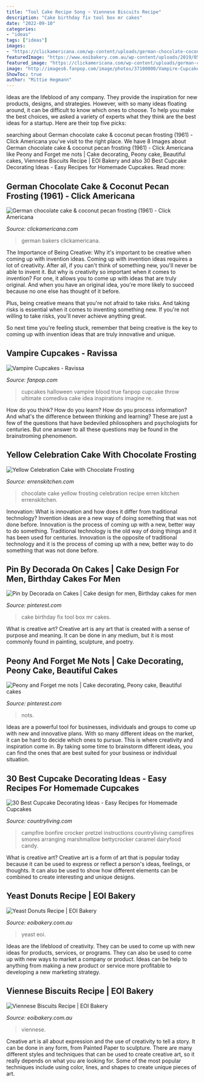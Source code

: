 ```yaml
---
title: "Tool Cake Recipe Song ~ Viennese Biscuits Recipe"
description: "Cake birthday fix tool box mr cakes"
date: "2022-09-10"
categories:
- "ideas"
tags: ["ideas"]
images:
- "https://clickamericana.com/wp-content/uploads/german-chocolate-coconut-pecan-frosting-recipe-dec-1961.jpg"
featuredImage: "https://www.eoibakery.com.au/wp-content/uploads/2019/05/Viennese-biscuits.jpg"
featured_image: "https://clickamericana.com/wp-content/uploads/german-chocolate-coconut-pecan-frosting-recipe-dec-1961.jpg"
image: "http://images6.fanpop.com/image/photos/37100000/Vampire-Cupcakes-ravissa-3-37122479-650-485.jpg"
ShowToc: true
author: "Mittie Hegmann"
---
```



Ideas are the lifeblood of any company. They provide the inspiration for new products, designs, and strategies. However, with so many ideas floating around, it can be difficult to know which ones to choose. To help you make the best choices, we asked a variety of experts what they think are the best ideas for a startup. Here are their top five picks: 

	

		
searching about German chocolate cake &amp; coconut pecan frosting (1961) - Click Americana you've visit to the right place. We have 8 Images about German chocolate cake &amp; coconut pecan frosting (1961) - Click Americana like Peony and Forget me nots | Cake decorating, Peony cake, Beautiful cakes, Viennese Biscuits Recipe | EOI Bakery and also 30 Best Cupcake Decorating Ideas - Easy Recipes for Homemade Cupcakes. Read more:
		
    
## German Chocolate Cake &amp; Coconut Pecan Frosting (1961) - Click Americana

<img loading=lazy src="https://clickamericana.com/wp-content/uploads/german-chocolate-coconut-pecan-frosting-recipe-dec-1961.jpg" onerror="this.onerror=null;this.src='https://tse3.mm.bing.net/th?id=OIP.9cXiURzxu_JIAhvDQd3AIAHaJs&amp;pid=15.1';" alt="German chocolate cake &amp; coconut pecan frosting (1961) - Click Americana">

_Source: clickamericana.com_

>german bakers clickamericana. 

	

The Importance of Being Creative: Why it's important to be creative when coming up with invention ideas.
Coming up with invention ideas requires a lot of creativity. After all, if you can't think of something new, you'll never be able to invent it.
But why is creativity so important when it comes to invention? For one, it allows you to come up with ideas that are truly original. And when you have an original idea, you're more likely to succeed because no one else has thought of it before.

Plus, being creative means that you're not afraid to take risks. And taking risks is essential when it comes to inventing something new. If you're not willing to take risks, you'll never achieve anything great.

So next time you're feeling stuck, remember that being creative is the key to coming up with invention ideas that are truly innovative and unique.

    
## Vampire Cupcakes - Ravissa

<img loading=lazy src="http://images6.fanpop.com/image/photos/37100000/Vampire-Cupcakes-ravissa-3-37122479-650-485.jpg" onerror="this.onerror=null;this.src='https://tse2.mm.bing.net/th?id=OIP.hlaxpGzF_kvpgOSO9GUg2gHaFh&amp;pid=15.1';" alt="Vampire Cupcakes - Ravissa">

_Source: fanpop.com_

>cupcakes halloween vampire blood true fanpop cupcake throw ultimate comediva cake idea inspirations imagine re. 

	

How do you think? How do you learn? How do you process information? And what's the difference between thinking and learning? These are just a few of the questions that have bedeviled philosophers and psychologists for centuries. But one answer to all these questions may be found in the brainstroming phenomenon.

    
## Yellow Celebration Cake With Chocolate Frosting

<img loading=lazy src="https://www.errenskitchen.com/wp-content/uploads/2017/03/easter-cake4.jpg" onerror="this.onerror=null;this.src='https://tse1.mm.bing.net/th?id=OIP.cjAn2RV39WyOPXHrrdg6mQHaLH&amp;pid=15.1';" alt="Yellow Celebration Cake with Chocolate Frosting">

_Source: errenskitchen.com_

>chocolate cake yellow frosting celebration recipe erren kitchen errenskitchen. 

	

Innovation: What is innovation and how does it differ from traditional technology?
Invention ideas are a new way of doing something that was not done before. Innovation is the process of coming up with a new, better way to do something. Traditional technology is the old way of doing things and it has been used for centuries. Innovation is the opposite of traditional technology and it is the process of coming up with a new, better way to do something that was not done before.

    
## Pin By Decorada On Cakes | Cake Design For Men, Birthday Cakes For Men

<img loading=lazy src="https://i.pinimg.com/736x/41/3d/81/413d81d6fb18fb758b3c6334bacd6ee9--tool-box-cake-th-birthday.jpg" onerror="this.onerror=null;this.src='https://tse4.mm.bing.net/th?id=OIP.lSBBvBo3anxqRAdMnqCWZgHaLG&amp;pid=15.1';" alt="Pin by Decorada on Cakes | Cake design for men, Birthday cakes for men">

_Source: pinterest.com_

>cake birthday fix tool box mr cakes. 

	

What is creative art?
Creative art is any art that is created with a sense of purpose and meaning. It can be done in any medium, but it is most commonly found in painting, sculpture, and poetry.

    
## Peony And Forget Me Nots | Cake Decorating, Peony Cake, Beautiful Cakes

<img loading=lazy src="https://i.pinimg.com/originals/c2/ae/ee/c2aeee0290d48796ecac03398081bbfc.jpg" onerror="this.onerror=null;this.src='https://tse3.mm.bing.net/th?id=OIP.jB8CFTmSJOnp5xo_mjgszgHaJ2&amp;pid=15.1';" alt="Peony and Forget me nots | Cake decorating, Peony cake, Beautiful cakes">

_Source: pinterest.com_

>nots. 

	

Ideas are a powerful tool for businesses, individuals and groups to come up with new and innovative plans. With so many different ideas on the market, it can be hard to decide which ones to pursue. This is where creativity and inspiration come in. By taking some time to brainstorm different ideas, you can find the ones that are best suited for your business or individual situation.

    
## 30 Best Cupcake Decorating Ideas - Easy Recipes For Homemade Cupcakes

<img loading=lazy src="https://hips.hearstapps.com/clv.h-cdn.co/assets/15/25/4089bae8196caf2334b8c0b8643e7611.jpg?crop=1.0xw:1xh;center,top&amp;resize=768:*" onerror="this.onerror=null;this.src='https://tse2.mm.bing.net/th?id=OIP.9_fveiVb8Oiz8WJHNo3ePQDIEs&amp;pid=15.1';" alt="30 Best Cupcake Decorating Ideas - Easy Recipes for Homemade Cupcakes">

_Source: countryliving.com_

>campfire bonfire crocker pretzel instructions countryliving campfires smores arranging marshmallow bettycrocker caramel dairyfood candy. 

	

What is creative art?
Creative art is a form of art that is popular today because it can be used to express or reflect a person's ideas, feelings, or thoughts. It can also be used to show how different elements can be combined to create interesting and unique designs.

    
## Yeast Donuts Recipe | EOI Bakery

<img loading=lazy src="https://www.eoibakery.com.au/wp-content/uploads/2019/05/EOI-Donut-1.jpg" onerror="this.onerror=null;this.src='https://tse1.mm.bing.net/th?id=OIP.gXLxkGCIlT5CsGw-VqeGRQHaDI&amp;pid=15.1';" alt="Yeast Donuts Recipe | EOI Bakery">

_Source: eoibakery.com.au_

>yeast eoi. 

	

Ideas are the lifeblood of creativity. They can be used to come up with new ideas for products, services, or programs. They can also be used to come up with new ways to market a company or product. Ideas can be help to anything from making a new product or service more profitable to developing a new marketing strategy.

    
## Viennese Biscuits Recipe | EOI Bakery

<img loading=lazy src="https://www.eoibakery.com.au/wp-content/uploads/2019/05/Viennese-biscuits.jpg" onerror="this.onerror=null;this.src='https://tse1.mm.bing.net/th?id=OIP.MBblfdNMKhQRqJf_65mU6AHaDI&amp;pid=15.1';" alt="Viennese Biscuits Recipe | EOI Bakery">

_Source: eoibakery.com.au_

>viennese. 

	

Creative art is all about expression and the use of creativity to tell a story. It can be done in any form, from Painted Paper to sculpture. There are many different styles and techniques that can be used to create creative art, so it really depends on what you are looking for. Some of the most popular techniques include using color, lines, and shapes to create unique pieces of art.

